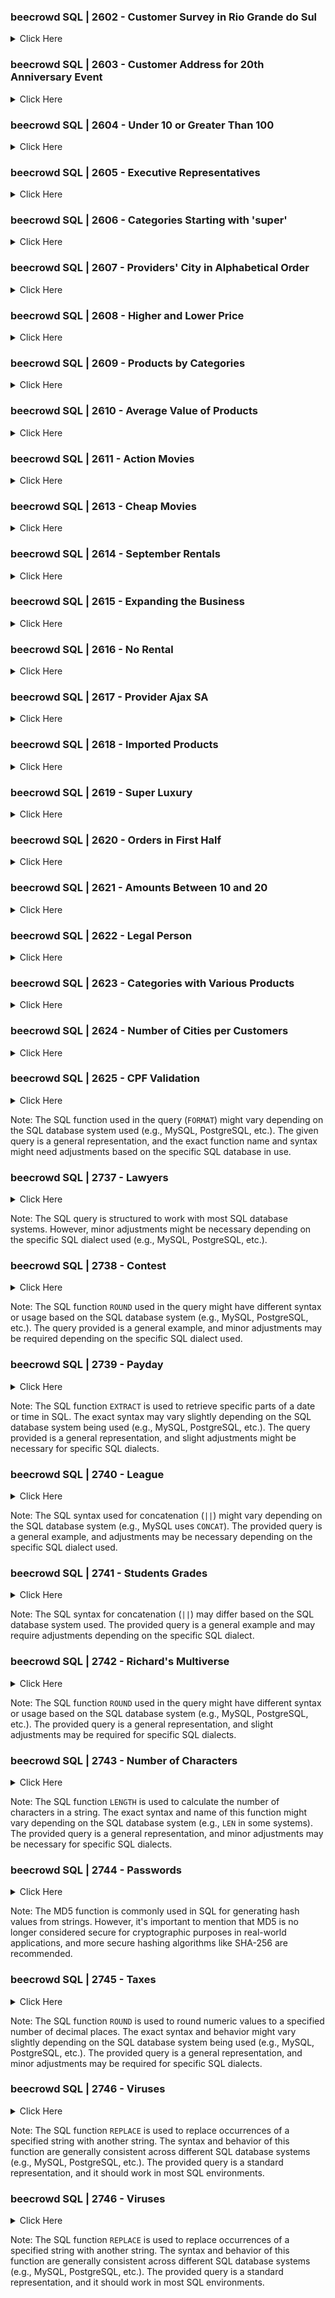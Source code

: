 ### beecrowd SQL | 2602 - Customer Survey in Rio Grande do Sul

<details>

<summary>Click Here</summary>


**Author:** [Your Name or Institution]

**Time Limit:** 1 second

**Memory Limit:** 200 MB

---

#### Problem Description:

Your company is conducting a survey to find out how many customers are registered in the states, specifically in 'Rio Grande do Sul'. You are required to display the names of all customers whose state is 'RS'.

#### Schema:

1. **Table: `customers`**

   | Column        | Type             |
   | ------------- | ---------------- |
   | id (PK)       | numeric          |
   | name          | varchar          |
   | street        | varchar          |
   | city          | varchar          |
   | state         | char             |
   | credit_limit  | number           |

#### Sample Data:

- **customers:**

  | id | name                      | street                   | city          | state | credit_limit |
  | -- | ------------------------- | ------------------------ | ------------- | ----- | ------------ |
  | 1  | Pedro Augusto da Rocha    | Rua Pedro Carlos Hoffman | Porto Alegre  | RS    | 700.00       |
  | 2  | Antonio Carlos Mamel      | Av. Pinheiros            | Belo Horizonte| MG    | 3500.50      |
  | 3  | Luiza Augusta Mhor        | Rua Salto Grande         | Niteroi       | RJ    | 4000.00      |
  | 4  | Jane Ester                | Av 7 de setembro         | Erechim       | RS    | 800.00       |
  | 5  | Marcos Antônio dos Santos | Av Farrapos              | Porto Alegre  | RS    | 4250.25      |

#### Task:

Write an SQL query to find the names of all customers whose state is 'RS'.

#### Output Sample:

| name                       |
| -------------------------- |
| Pedro Augusto da Rocha     |
| Jane Ester                 |
| Marcos Antônio dos Santos  |

---

#### SQL Query:

```sql
SELECT name
FROM customers
WHERE state = 'RS';
```

#### Explanation of the Query:

- `SELECT name`: This line specifies that we are interested in the `name` column from the `customers` table.

- `FROM customers`: The query begins by selecting data from the `customers` table.

- `WHERE state = 'RS'`: This condition filters the records to include only those customers who are from the state of 'RS'.

This query will list the names of all customers who are registered in the state of 'Rio Grande do Sul'.

</details> 
<!-- ```end -->

### beecrowd SQL | 2603 - Customer Address for 20th Anniversary Event

<details>

<summary>Click Here</summary>

**Author:** Paulo R. Rodegheri, BR Brazil

**Time Limit:** 1 second

**Memory Limit:** 200 MB

---

#### Problem Description:

The company is planning an event to celebrate its 20th anniversary in the market, with a grand celebration in Porto Alegre. All customers residing in Porto Alegre are invited. Your task is to obtain the names and addresses of customers living in 'Porto Alegre' to personally deliver the invitations.

#### Schema:

1. **Table: `customers`**

   | Column        | Type             |
   | ------------- | ---------------- |
   | id (PK)       | numeric          |
   | name          | varchar          |
   | street        | varchar          |
   | city          | varchar          |
   | state         | char             |
   | credit_limit  | number           |

#### Sample Data:

- **customers:**

  | id | name                      | street                   | city          | state | credit_limit |
  | -- | ------------------------- | ------------------------ | ------------- | ----- | ------------ |
  | 1  | Pedro Augusto da Rocha    | Rua Pedro Carlos Hoffman | Porto Alegre  | RS    | 700.00       |
  | 2  | Antonio Carlos Mamel      | Av. Pinheiros            | Belo Horizonte| MG    | 3500.50      |
  | 3  | Luiza Augusta Mhor        | Rua Salto Grande         | Niteroi       | RJ    | 4000.00      |
  | 4  | Jane Ester                | Av 7 de setembro         | Erechim       | RS    | 800.00       |
  | 5  | Marcos Antônio dos Santos | Av Farrapos              | Porto Alegre  | RS    | 4250.25      |

#### Task:

Write an SQL query to find the names and streets of customers who live in 'Porto Alegre', to deliver the invitations personally.

#### Output Sample:

| name                      | street                   |
| ------------------------- | ------------------------ |
| Pedro Augusto da Rocha    | Rua Pedro Carlos Hoffman |
| Marcos Antônio dos Santos | Av Farrapos              |

---

#### SQL Query:

```sql
SELECT name, street
FROM customers
WHERE city = 'Porto Alegre';
```

#### Explanation of the Query:

- `SELECT name, street`: This line specifies that we are interested in the `name` and `street` columns from the `customers` table.

- `FROM customers`: The query begins by selecting data from the `customers` table.

- `WHERE city = 'Porto Alegre'`: This condition filters the records to include only those customers who live in Porto Alegre.

This query will provide the names and addresses of customers living in Porto Alegre for the purpose of personal invitation delivery to the company's 20th-anniversary celebration.

</details> 
<!-- ```end -->

### beecrowd SQL | 2604 - Under 10 or Greater Than 100

<details>

<summary>Click Here</summary>

**Author:** Paulo R. Rodegheri, BR Brazil

**Time Limit:** 1 second

**Memory Limit:** 200 MB

---

#### Problem Description:

The financial sector of the company requires a report listing the ID and the name of the products whose price is either less than 10 or greater than 100.

#### Schema:

1. **Table: `products`**

   | Column | Type    |
   | ------ | ------- |
   | id (PK)| numeric |
   | name   | varchar |
   | amount | numeric |
   | price  | numeric |

#### Sample Data:

- **products:**

  | id | name             | amount | price  |
  | -- | ---------------- | ------ | ------ |
  | 1  | Two-door wardrobe| 100    | 80     |
  | 2  | Dining table     | 1000   | 560    |
  | 3  | Towel holder     | 10000  | 5.50   |
  | 4  | Computer desk    | 350    | 100    |
  | 5  | Chair            | 3000   | 210.64 |
  | 6  | Single bed       | 750    | 99     |

#### Task:

Write an SQL query to find the ID and name of products whose price is less than 10 or greater than 100.

#### Output Sample:

| id | name         |
| -- | ------------ |
| 2  | Dining table |
| 3  | Towel holder |
| 5  | Chair        |

---

#### SQL Query:

```sql
SELECT id, name
FROM products
WHERE price < 10 OR price > 100;
```

#### Explanation of the Query:

- `SELECT id, name`: This line specifies that we are interested in the `id` and `name` columns from the `products` table.

- `FROM products`: The query begins by selecting data from the `products` table.

- `WHERE price < 10 OR price > 100`: This condition filters the records to include only those products whose price is either less than 10 or greater than 100.

This query will provide the IDs and names of products that meet the specified price criteria for the financial sector's report.

</details> 
<!-- ```end -->

### beecrowd SQL | 2605 - Executive Representatives

<details>

<summary>Click Here</summary>

**Author:** Paulo R. Rodegheri, BR Brazil

**Time Limit:** 1 second

**Memory Limit:** 200 MB

---

#### Problem Description:

The financial sector needs a report on the providers of the products we sell, particularly those in the 'executive' category (category ID 6). The task is to return the names of the products and providers whose category ID is 6.

#### Schema:

1. **Table: `products`**

   | Column             | Type    |
   | ------------------ | ------- |
   | id (Primary Key)   | numeric |
   | name               | varchar |
   | amount             | numeric |
   | price              | numeric |
   | id_providers       | numeric |
   | id_categories      | numeric |

2. **Table: `providers`**

   | Column             | Type    |
   | ------------------ | ------- |
   | id (Primary Key)   | numeric |
   | name               | varchar |
   | street             | varchar |
   | city               | varchar |
   | state              | char    |

3. **Table: `categories`**

   | Column             | Type    |
   | ------------------ | ------- |
   | id (Primary Key)   | numeric |
   | name               | varchar |

#### Sample Data:

- **products:**

  | id | name             | amount | price  | id_providers | id_categories |
  | -- | ---------------- | ------ | ------ | ------------ | ------------- |
  | 1  | Two-door wardrobe| 100    | 800    | 6            | 8             |
  | 2  | Dining table     | 1000   | 560    | 1            | 9             |
  | 3  | Towel holder     | 10000  | 25.50  | 5            | 1             |
  | 4  | Computer desk    | 350    | 320.50 | 4            | 6             |
  | 5  | Chair            | 3000   | 210.64 | 3            | 6             |
  | 6  | Single bed       | 750    | 460    | 1            | 2             |

- **providers:**

  | id | name             | street          | city           | state |
  | -- | ---------------- | --------------- | -------------- | ----- |
  | 1  | Henrique         | Av Brasil       | Rio de Janeiro | RJ    |
  | 2  | Marcelo Augusto  | Rua Imigrantes  | Belo Horizonte | MG    |
  | 3  | Caroline Silva   | Av São Paulo    | Salvador       | BA    |
  | 4  | Guilerme Staff   | Rua Central     | Porto Alegre   | RS    |
  | 5  | Isabela Moraes   | Av Juiz Grande  | Curitiba       | PR    |
  | 6  | Francisco Accerr | Av Paulista     | São Paulo      | SP    |

- **categories:**

  | id | name         |
  | -- | ------------ |
  | 1  | old stock    |
  | 2  | new stock    |
  | 3  | modern       |
  | 4  | commercial   |
  | 5  | recyclable   |
  | 6  | executive    |
  | 7  | superior     |
  | 8  | wood         |
  | 9  | super luxury |
  | 10 | vintage      |

#### Task:

Write an SQL query to return the names of the products and their providers for products whose category ID is 6.

#### Output Sample:

| Product Name  | Provider Name   |
| ------------- | --------------- |
| Computer desk | Guilerme Staff  |
| Chair         | Caroline Silva  |

---

#### SQL Query:

```sql
SELECT products.name AS Product Name, providers.name AS Provider Name
FROM products
JOIN providers ON products.id_providers = providers.id
WHERE products.id_categories = 6;
```

#### Explanation of the Query:

- `SELECT products.name AS Product Name, providers.name AS Provider Name`: This line specifies that we are interested in the `name` columns from both the `products` and `providers` tables, aliasing them as Product Name and Provider Name, respectively.

- `FROM products`: The query begins by selecting data from the `products` table.

- `JOIN providers ON products.id_providers = providers.id`: Here, an inner join is performed with the `providers` table. The join condition is that the `id_providers` field in the `products` table should match the `id` field in the

 `providers` table.

- `WHERE products.id_categories = 6`: This condition filters the records to include only those products whose category ID is 6.

This query will provide the names of the products and their providers for products in the 'executive' category.

</details> 
<!-- ```end -->

### beecrowd SQL | 2606 - Categories Starting with 'super'

<details>

<summary>Click Here</summary>

**Author:** Paulo R. Rodegheri, BR Brazil

**Time Limit:** 1 second

**Memory Limit:** 200 MB

---

#### Problem Description:

There was a misunderstanding during data migration to the database. Your task is to select the ID and the name of the products, whose category name starts with 'super'.

#### Schema:

1. **Table: `products`**

   | Column             | Type    |
   | ------------------ | ------- |
   | id (Primary Key)   | numeric |
   | name               | varchar |
   | amount             | numeric |
   | price              | numeric |
   | id_categories (FK) | numeric |

2. **Table: `categories`**

   | Column             | Type    |
   | ------------------ | ------- |
   | id (Primary Key)   | numeric |
   | name               | varchar |

#### Sample Data:

- **products:**

  | id | name               | amount | price | id_categories |
  | -- | ------------------ | ------ | ----- | ------------- |
  | 1  | Lampshade          | 100    | 800   | 4             |
  | 2  | Table for painting | 1000   | 560   | 9             |
  | 3  | Notebook desk      | 10000  | 25.50 | 9             |
  | 4  | Computer desk      | 350    | 320.50| 6             |
  | 5  | Chair              | 3000   | 210.64| 9             |
  | 6  | Home alarm         | 750    | 460   | 4             |

- **categories:**

  | id | name         |
  | -- | ------------ |
  | 1  | old stock    |
  | 2  | new stock    |
  | 3  | modern       |
  | 4  | commercial   |
  | 5  | recyclable   |
  | 6  | executive    |
  | 7  | superior     |
  | 8  | wood         |
  | 9  | super luxury |
  | 10 | vintage      |

#### Task:

Write an SQL query to select the ID and name of products whose category name starts with 'super'.

#### Output Sample:

| id | name               |
| -- | ------------------ |
| 2  | Table for painting |
| 3  | Notebook desk      |
| 5  | Chair              |

---

#### SQL Query:

```sql
SELECT products.id, products.name
FROM products
JOIN categories ON products.id_categories = categories.id
WHERE categories.name LIKE 'super%';
```

#### Explanation of the Query:

- `SELECT products.id, products.name`: This line specifies that we are interested in the `id` and `name` columns from the `products` table.

- `FROM products`: The query begins by selecting data from the `products` table.

- `JOIN categories ON products.id_categories = categories.id`: Here, an inner join is performed with the `categories` table. The join condition is that the `id_categories` field in the `products` table should match the `id` field in the `categories` table.

- `WHERE categories.name LIKE 'super%'`: This condition filters the records to include only those products whose category name starts with 'super'.

This query will provide the IDs and names of products in categories that begin with 'super'.

</details> 
<!-- ```end -->

### beecrowd SQL | 2607 - Providers' City in Alphabetical Order

<details>

<summary>Click Here</summary>

**Author:** Paulo R. Rodegheri, BR Brazil

**Time Limit:** 1 second

**Memory Limit:** 200 MB

---

#### Problem Description:

Every month, the company requires a report listing the cities where providers are registered. The task is to create a query that returns all the cities of the providers, sorted in alphabetical order, ensuring that each city is listed only once.

#### Schema:

1. **Table: `providers`**

   | Column | Type    |
   | ------ | ------- |
   | id (Primary Key) | numeric |
   | name   | varchar |
   | street | varchar |
   | city   | varchar |
   | state  | char    |

#### Sample Data:

- **providers:**

  | id | name            | street         | city           | state |
  | -- | --------------- | -------------- | -------------- | ----- |
  | 1  | Henrique        | Av Brasil      | Rio de Janeiro | RJ    |
  | 2  | Marcelo Augusto | Rua Imigrantes | Belo Horizonte | MG    |
  | 3  | Caroline Silva  | Av São Paulo   | Salvador       | BA    |
  | 4  | Guilerme Staff  | Rua Central    | Porto Alegre   | RS    |
  | 5  | Isabela Moraes  | Av Juiz Grande | Curitiba       | PR    |
  | 6  | Francisco Accerr| Av Paulista    | São Paulo      | SP    |

#### Task:

Write an SQL query to return a list of cities where providers are registered, sorted in alphabetical order without duplicates.

#### Output Sample:

| city           |
| -------------- |
| Belo Horizonte |
| Curitiba       |
| Porto Alegre   |
| Rio de Janeiro |
| Salvador       |
| São Paulo      |

---

#### SQL Query:

```sql
SELECT DISTINCT city
FROM providers
ORDER BY city ASC;
```

#### Explanation of the Query:

- `SELECT DISTINCT city`: This line specifies that we are interested in the unique instances of the `city` column from the `providers` table. The `DISTINCT` keyword ensures that each city is listed only once.

- `FROM providers`: The query selects data from the `providers` table.

- `ORDER BY city ASC`: This part of the query sorts the results in ascending alphabetical order based on the city names.

This query will provide a list of unique cities where providers are registered, sorted alphabetically.

</details> 
<!-- ```end -->

### beecrowd SQL | 2608 - Higher and Lower Price

<details>

<summary>Click Here</summary>

**Author:** Paulo R. Rodegheri, BR Brazil

**Time Limit:** 1 second

**Memory Limit:** 200 MB

---

#### Problem Description:

The financial sector of our company is interested in knowing the highest and lowest prices of the products we sell. The task is to display only the highest and lowest price from the products table.

#### Schema:

1. **Table: `products`**

   | Column | Type    |
   | ------ | ------- |
   | id (Primary Key) | numeric |
   | name   | varchar |
   | amount | numeric |
   | price  | numeric |

#### Sample Data:

- **products:**

  | id | name               | amount | price  |
  | -- | ------------------ | ------ | ------ |
  | 1  | Two-doors wardrobe | 100    | 800    |
  | 2  | Dining table       | 1000   | 560    |
  | 3  | Towel holder       | 10000  | 25.50  |
  | 4  | Computer desk      | 350    | 320.50 |
  | 5  | Chair              | 3000   | 210.64 |
  | 6  | Single bed         | 750    | 460    |

#### Task:

Write an SQL query to find the highest and lowest price of the products.

#### Output Sample:

| Highest Price | Lowest Price |
| ------------- | ------------ |
| 800           | 25.50        |

---

#### SQL Query:

```sql
SELECT MAX(price) AS 'Highest Price', MIN(price) AS 'Lowest Price'
FROM products;
```

#### Explanation of the Query:

- `SELECT MAX(price) AS 'Highest Price', MIN(price) AS 'Lowest Price'`: This line specifies that we are interested in the maximum (highest) and minimum (lowest) values of the `price` column from the `products` table. The results are aliased as 'Highest Price' and 'Lowest Price' for clarity.

- `FROM products`: The query selects data from the `products` table.

This query will provide the highest and lowest prices of the products sold by the company.

</details> 
<!-- ```end -->

### beecrowd SQL | 2609 - Products by Categories

<details>

<summary>Click Here</summary>

**Author:** Paulo R. Rodegheri, BR Brazil

**Time Limit:** 1 second

**Memory Limit:** 200 MB

---

#### Problem Description:

The sales industry is conducting an analysis of the number of products in stock. Your task is to display the name and the total amount of products for each category.

#### Schema:

1. **Table: `products`**

   | Column             | Type    |
   | ------------------ | ------- |
   | id (Primary Key)   | numeric |
   | name               | varchar |
   | amount             | numeric |
   | price              | numeric |
   | id_categories (FK) | numeric |

2. **Table: `categories`**

   | Column             | Type    |
   | ------------------ | ------- |
   | id (Primary Key)   | numeric |
   | name               | varchar |

#### Sample Data:

- **products:**

  | id | name              | amount | price | id_categories |
  | -- | ----------------- | ------ | ----- | ------------- |
  | 1  | Two-doors wardrobe| 100    | 800   | 1             |
  | 2  | Dining table      | 1000   | 560   | 3             |
  | 3  | Towel holder      | 10000  | 25.50 | 4             |
  | 4  | Computer desk     | 350    | 320.50| 2             |
  | 5  | Chair             | 3000   | 210.64| 4             |
  | 6  | Single bed        | 750    | 460   | 1             |

- **categories:**

  | id | name         |
  | -- | ------------ |
  | 1  | wood         |
  | 2  | luxury       |
  | 3  | vintage      |
  | 4  | modern       |
  | 5  | super luxury |

#### Task:

Write an SQL query to display the name and the total amount of products for each category.

#### Output Sample:

| Category Name | Total Amount |
| ------------- | ------------ |
| luxury        | 350          |
| modern        | 13000        |
| wood          | 850          |
| vintage       | 1000         |

---

#### SQL Query:

```sql
SELECT categories.name AS 'Category Name', SUM(products.amount) AS 'Total Amount'
FROM products
JOIN categories ON products.id_categories = categories.id
GROUP BY categories.name;
```

#### Explanation of the Query:

- `SELECT categories.name AS 'Category Name', SUM(products.amount) AS 'Total Amount'`: This line specifies that we are interested in the `name` column from the `categories` table and the sum of the `amount` column from the `products` table. The results are aliased as 'Category Name' and 'Total Amount' for clarity.

- `FROM products`: The query begins by selecting data from the `products` table.

- `JOIN categories ON products.id_categories = categories.id`: This part performs an inner join with the `categories` table. The join condition is that the `id_categories` field in the `products` table should match the `id` field in the `categories` table.

- `GROUP BY categories.name`: This clause groups the results by the category names, allowing the `SUM` function to calculate the total amount of products per category.

This query will provide the names of the categories along with the total amount of products in each category.

</details> 
<!-- ```end -->

### beecrowd SQL | 2610 - Average Value of Products

<details>

<summary>Click Here</summary>

**Author:** Paulo R. Rodegheri, BR Brazil

**Time Limit:** 1 second

**Memory Limit:** 200 MB

---

#### Problem Description:

In the company where you work, a survey is being conducted on the values of the marketed products. Your task is to calculate and display the average value of the price of the products. Note: Show the value with two decimal places.

#### Schema:

1. **Table: `products`**

   | Column | Type    |
   | ------ | ------- |
   | id (Primary Key) | numeric |
   | name   | varchar |
   | amount | numeric |
   | price  | numeric |

#### Sample Data:

- **products:**

  | id | name               | amount | price  |
  | -- | ------------------ | ------ | ------ |
  | 1  | Two-doors wardrobe | 100    | 800    |
  | 2  | Dining table       | 1000   | 560    |
  | 3  | Towel holder       | 10000  | 25.50  |
  | 4  | Computer desk      | 350    | 320.50 |
  | 5  | Chair              | 3000   | 210.64 |
  | 6  | Single bed         | 750    | 460    |

#### Task:

Write an SQL query to find the average value of the price of the products.

#### Output Sample:

| Average Price |
| ------------- |
| 396.10        |

---

#### SQL Query:

```sql
-- Your SQL query will go here
```

#### Explanation of the Query:

- Provide a brief explanation of your SQL query here.

This query will provide the average price of the products sold by the company.

</details> 
<!-- ```end -->

### beecrowd SQL | 2611 - Action Movies

<details>

<summary>Click Here</summary>

**Author:** Paulo R. Rodegheri, BR Brazil

**Time Limit:** 1 second

**Memory Limit:** 200 MB

---

#### Problem Description:

A video store contractor has hired your services for cataloging movies. Your task is to select the code and the name of the movies whose genre description is 'Action'.

#### Schema:

1. **Table: `movies`**

   | Column      | Type    |
   | ----------- | ------- |
   | id (Primary Key) | numeric |
   | name        | varchar |
   | id_genres (Foreign Key)  | numeric |

2. **Table: `genres`**

   | Column      | Type    |
   | ----------- | ------- |
   | id (Primary Key) | numeric |
   | description | varchar |

#### Sample Data:

- **movies:**

  | id | name                         | id_genres |
  | -- | ---------------------------- | --------- |
  | 1  | Batman                       | 3         |
  | 2  | The Battle of the Dark River | 3         |
  | 3  | White Duck                   | 1         |
  | 4  | Breaking Barriers            | 4         |
  | 5  | The Two Hours                | 2         |

- **genres:**

  | id | description |
  | -- | ----------- |
  | 1  | Animation   |
  | 2  | Horror      |
  | 3  | Action      |
  | 4  | Drama       |
  | 5  | Comedy      |

#### Task:

Write an SQL query to find the code and name of movies categorized as 'Action'.

#### Output Sample:

| id | name                      |
| -- | ------------------------- |
| 1  | Batman                    |
| 2  | The Battle of the Dark River |

---

#### SQL Query:

```sql
SELECT movies.id, movies.name
FROM movies
JOIN genres ON movies.id_genres = genres.id
WHERE genres.description = 'Action';
```

#### Explanation of the Query:

- `SELECT movies.id, movies.name`: Selects the ID and name of the movies from the `movies` table.

- `FROM movies`: Indicates that the data is being retrieved from the `movies` table.

- `JOIN genres ON movies.id_genres = genres.id`: Joins the `movies` table with the `genres` table based on the foreign key relationship, linking each movie to its genre.

- `WHERE genres.description = 'Action'`: Filters the results to include only movies whose genre is described as 'Action'.

This query will retrieve the code and names of movies that are categorized as 'Action' in the store's catalog.

</details> 
<!-- ```end -->

### beecrowd SQL | 2613 - Cheap Movies

<details>

<summary>Click Here</summary>

**Author:** Paulo R. Rodegheri, BR Brazil

**Time Limit:** 1 second

**Memory Limit:** 200 MB

---

#### Problem Description:

The studio previously held an event where several movies were on sale. The task is to identify these movies by selecting the ID and name of movies whose price is less than 2.00.

#### Schema:

1. **Table: `movies`**

   | Column      | Type    |
   | ----------- | ------- |
   | id (Primary Key) | numeric |
   | name        | varchar |
   | id_prices (Foreign Key) | numeric |

2. **Table: `prices`**

   | Column      | Type    |
   | ----------- | ------- |
   | id (Primary Key) | numeric |
   | categorie   | varchar |
   | value       | numeric |

#### Sample Data:

- **movies:**

  | id | name                         | id_prices |
  | -- | ---------------------------- | --------- |
  | 1  | Batman                       | 3         |
  | 2  | The Battle of the Dark River | 3         |
  | 3  | White Duck                   | 5         |
  | 4  | Breaking Barriers            | 4         |
  | 5  | The Two Hours                | 2         |

- **prices:**

  | id | categorie    | value |
  | -- | ------------ | ----- |
  | 1  | Releases     | 3.50  |
  | 2  | Bronze Seal  | 2.00  |
  | 3  | Silver Seal  | 2.50  |
  | 4  | Gold Seal    | 3.00  |
  | 5  | Promotion    | 1.50  |

#### Task:

Write an SQL query to find the ID and name of movies with a price less than 2.00.

#### Output Sample:

| id | name       |
| -- | ---------- |
| 3  | White Duck |

---

#### SQL Query:

```sql
SELECT movies.id, movies.name
FROM movies
JOIN prices ON movies.id_prices = prices.id
WHERE prices.value < 2.00;
```

#### Explanation of the Query:

- `SELECT movies.id, movies.name`: This selects the ID and name of the movies from the `movies` table.

- `FROM movies`: Indicates that the data is being retrieved from the `movies` table.

- `JOIN prices ON movies.id_prices = prices.id`: Joins the `movies` table with the `prices` table based on the foreign key relationship, linking each movie to its associated price category.

- `WHERE prices.value < 2.00`: Filters the results to include only those movies with a price value of less than 2.00.

This query will retrieve the ID and names of movies priced under 2.00 during the studio's sale event.

</details> 
<!-- ```end -->

### beecrowd SQL | 2614 - September Rentals

<details>

<summary>Click Here</summary>

**Author:** Paulo R. Rodegheri, BR Brazil

**Time Limit:** 1 second

**Memory Limit:** 200 MB

---

#### Problem Description:

The video store is preparing its semi-annual report and requires assistance. The task is to select the names of the clients and the dates of rental for all rentals made in September 2016.

#### Schema:

1. **Table: `customers`**

   | Column | Type    |
   | ------ | ------- |
   | id (Primary Key) | numeric |
   | name   | varchar |
   | street | varchar |
   | city   | varchar |

2. **Table: `rentals`**

   | Column          | Type    |
   | --------------- | ------- |
   | id (Primary Key) | numeric |
   | rentals_date    | date (ISO/YMD) |
   | id_customers (Foreign Key) | numeric |

#### Sample Data:

- **customers:**

  | id | name                     | street                            | city          |
  | -- | ------------------------ | --------------------------------- | ------------- |
  | 1  | Giovanna Goncalves Oliveira | Rua Mato Grosso                    | Canoas        |
  | 2  | Kauã Azevedo Ribeiro      | Travessa Ibiá                      | Uberlândia    |
  | 3  | Rebeca Barbosa Santos     | Rua Observatório Meteorológico     | Salvador      |
  | 4  | Sarah Carvalho Correia    | Rua Antônio Carlos da Silva        | Apucarana     |
  | 5  | João Almeida Lima         | Rua Rio Taiuva                     | Ponta Grossa  |
  | 6  | Diogo Melo Dias           | Rua Duzentos e Cinqüenta           | Várzea Grande |

- **rentals:**

  | id | rentals_date | id_customers |
  | -- | ------------ | ------------ |
  | 1  | 2016-09-10   | 3            |
  | 2  | 2016-02-09   | 1            |
  | 3  | 2016-02-08   | 4            |
  | 4  | 2016-02-09   | 2            |
  | 5  | 2016-02-03   | 6            |
  | 6  | 2016-04-04   | 4            |

#### Task:

Write an SQL query to find the names of clients and the rental dates for all rentals made in September 2016.

#### Output Sample:

| name                  | rentals_date |
| --------------------- | ------------ |
| Rebeca Barbosa Santos | 2016-09-10   |

---

#### SQL Query:

```sql
SELECT customers.name, rentals.rentals_date
FROM rentals
JOIN customers ON rentals.id_customers = customers.id
WHERE EXTRACT(MONTH FROM rentals.rentals_date) = 9 AND EXTRACT(YEAR FROM rentals.rentals_date) = 2016;
```

#### Explanation of the Query:

- `SELECT customers.name, rentals.rentals_date`: This selects the name from the `customers` table and the rentals_date from the `rentals` table.

- `FROM rentals`: Indicates that the data is being retrieved from the `rentals` table.

- `JOIN customers ON rentals.id_customers = customers.id`: Joins the `rentals` table with the `customers` table based on the foreign key relationship, linking each rental to its respective customer.

- `WHERE EXTRACT(MONTH FROM rentals.rentals_date) = 9 AND EXTRACT(YEAR FROM rentals.rentals_date) = 2016`: Filters the results to include only rentals that occurred in September 2016.

This query will retrieve the names of customers and the dates of their rentals for September 2016.

</details> 
<!-- ```end -->

### beecrowd SQL | 2615 - Expanding the Business

<details>

<summary>Click Here</summary>

**Author:** Paulo R. Rodegheri, BR Brazil

**Time Limit:** 1 second

**Memory Limit:** 200 MB

---

#### Problem Description:

The video store company aims to create several franchises across Brazil. To assist in this expansion, we need to know the cities where our customers reside. The task is to select the names of all the cities where the rental company has clients, ensuring that each city name is listed only once.

#### Schema:

1. **Table: `customers`**

   | Column | Type    |
   | ------ | ------- |
   | id (Primary Key) | numeric |
   | name   | varchar |
   | street | varchar |
   | city   | varchar |

#### Sample Data:

- **customers:**

  | id | name                     | street                            | city           |
  | -- | ------------------------ | --------------------------------- | -------------- |
  | 1  | Giovanna Goncalves Oliveira | Rua Mato Grosso                    | Canoas         |
  | 2  | Kauã Azevedo Ribeiro      | Travessa Ibiá                      | Uberlândia     |
  | 3  | Rebeca Barbosa Santos     | Rua Observatório Meteorológico     | Salvador       |
  | 4  | Sarah Carvalho Correia    | Rua Antônio Carlos da Silva        | Uberlândia     |
  | 5  | João Almeida Lima         | Rua Rio Taiuva                     | Ponta Grossa   |
  | 6  | Diogo Melo Dias           | Rua Duzentos e Cinqüenta           | Várzea Grande  |

#### Task:

Write an SQL query to find the names of all cities where the company's clients reside, without repeating any city name.

#### Output Sample:

| city           |
| -------------- |
| Uberlândia     |
| Canoas         |
| Ponta Grossa   |
| Várzea Grande  |
| Salvador       |

---

#### SQL Query:

```sql
SELECT DISTINCT city
FROM customers;
```

#### Explanation of the Query:

- `SELECT DISTINCT city`: This command selects the `city` column from the `customers` table. The `DISTINCT` keyword ensures that each city name appears only once in the result set, even if it occurs multiple times in the table.

- `FROM customers`: Indicates that the data is being retrieved from the `customers` table.

This query will provide a list of unique city names where the company's clients reside, aiding in the strategic planning for business expansion.

</details> 
<!-- ```end -->

### beecrowd SQL | 2616 - No Rental

<details>

<summary>Click Here</summary>

**Author:** Paulo R. Rodegheri, BR Brazil

**Time Limit:** 1 second

**Memory Limit:** 200 MB

---

#### Problem Description:

The video store company is planning a promotion for customers who have not yet made any rentals. The task is to identify these customers by delivering the ID and the name of customers who have not engaged in any rentals. The output should be sorted by ID.

#### Schema:

1. **Table: `customers`**

   | Column | Type    |
   | ------ | ------- |
   | id (Primary Key) | numeric |
   | name   | varchar |
   | street | varchar |
   | city   | varchar |

2. **Table: `locations`**

   | Column          | Type    |
   | --------------- | ------- |
   | id (Primary Key) | numeric |
   | locations_date   | date (ISO/YMD) |
   | id_customers (Foreign Key) | numeric |

#### Sample Data:

- **customers:**

  | id | name                     | street                            | city           |
  | -- | ------------------------ | --------------------------------- | -------------- |
  | 1  | Giovanna Goncalves Oliveira | Rua Mato Grosso                    | Canoas         |
  | 2  | Kauã Azevedo Ribeiro      | Travessa Ibiá                      | Uberlândia     |
  | 3  | Rebeca Barbosa Santos     | Rua Observatório Meteorológico     | Salvador       |
  | 4  | Sarah Carvalho Correia    | Rua Antônio Carlos da Silva        | Apucarana      |
  | 5  | João Almeida Lima         | Rua Rio Taiuva                     | Ponta Grossa   |
  | 6  | Diogo Melo Dias           | Rua Duzentos e Cinqüenta           | Várzea Grande  |

- **locations:**

  | id | locations_date | id_customers |
  | -- | -------------- | ------------ |
  | 1  | 2016-10-09     | 3            |
  | 2  | 2016-09-02     | 1            |
  | 3  | 2016-08-02     | 4            |
  | 4  | 2016-09-02     | 2            |
  | 5  | 2016-03-02     | 6            |
  | 6  | 2016-04-04     | 4            |

#### Task:

Write an SQL query to find the ID and name of customers who have not made any rentals. The results should be ordered by ID.

#### Output Sample:

| id | name             |
| -- | ---------------- |
| 5  | João Almeida Lima |

---

#### SQL Query:

```sql
SELECT customers.id, customers.name
FROM customers
LEFT JOIN locations ON customers.id = locations.id_customers
WHERE locations.id_customers IS NULL
ORDER BY customers.id;
```

#### Explanation of the Query:

- `SELECT customers.id, customers.name`: This selects the ID and name of the customers from the `customers` table.

- `FROM customers`: Indicates that the data is being retrieved from the `customers` table.

- `LEFT JOIN locations ON customers.id = locations.id_customers`: Performs a left join of the `customers` table with the `locations` table. This join includes all customers, whether or not they have made any rentals.

- `WHERE locations.id_customers IS NULL`: Filters the results to include only those customers who have not made any rentals. This is determined by checking for null values in the `id_customers` column of the `locations` table, which indicates no rental activity for that customer.

- `ORDER BY customers.id`: Orders the resulting data by the customer ID.

This query identifies customers who have not engaged in any rentals, aiding in targeting them for the company's promotional activities.

</details> 
<!-- ```end -->

### beecrowd SQL | 2617 - Provider Ajax SA

<details>

<summary>Click Here</summary>

**Author:** Paulo R. Rodegheri, BR Brazil

**Time Limit:** 1 second

**Memory Limit:** 200 MB

---

#### Problem Description:

The financial sector has encountered problems in the delivery from one of our providers, Ajax SA. The delivery of the products does not match the invoice. Your task is to display the name of the products and the name of the provider for the products supplied by 'Ajax SA'.

#### Schema:

1. **Table: `providers`**

   | Column | Type                  |
   | ------ | --------------------- |
   | id (Primary Key) | numeric           |
   | name   | character varying (255) |
   | street | character varying (255) |
   | city   | character varying (255) |
   | state  | char (2)               |

2. **Table: `products`**

   | Column | Type                  |
   | ------ | --------------------- |
   | id (Primary Key) | numeric           |
   | name   | character varying (255) |
   | amount | numeric               |
   | price  | numeric               |
   | id_providers (Foreign Key) | numeric  |

#### Sample Data:

- **providers:**

  | id | name       | street                   | city          | state |
  | -- | ---------- | ------------------------ | ------------- | ----- |
  | 1  | Ajax SA    | Presidente Castelo Branco | Porto Alegre | RS    |
  | 2  | Sansul SA  | Av Brasil                | Rio de Janeiro | RJ    |
  | 3  | South Chairs | Av Moinho              | Santa Maria   | RS    |
  | 4  | Elon Electro | Apolo                  | São Paulo     | SP    |
  | 5  | Mike Electro | Pedro da Cunha         | Curitiba      | PR    |

- **products:**

  | id | name             | amount | price   | id_providers |
  | -- | ---------------- | ------ | ------- | ------------ |
  | 1  | Blue Chair       | 30     | 300.00  | 5            |
  | 2  | Red Chair        | 50     | 2150.00 | 1            |
  | 3  | Disney Wardrobe  | 400    | 829.50  | 4            |
  | 4  | Blue Toaster     | 20     | 9.90    | 3            |
  | 5  | Solar Panel      | 30     | 3000.25 | 4            |

#### Task:

Write an SQL query to display the name of the products and the name of the provider for products supplied by 'Ajax SA'.

#### SQL Query:

```sql
SELECT products.name AS "Product Name", providers.name AS "Provider Name"
FROM products
JOIN providers ON products.id_providers = providers.id
WHERE providers.name = 'Ajax SA';
```

#### Explanation of the Query:

- `SELECT products.name AS "Product Name", providers.name AS "Provider Name"`: This line selects the `name` column from the `products` table and the `name` column from the `providers` table. The results are aliased as "Product Name" and "Provider Name" for clarity.

- `FROM products`: This specifies that the data is being selected from the `products` table.

- `JOIN providers ON products.id_providers = providers.id`: This line joins the `products` table with the `providers` table. The join condition is that the `id_providers` column in the `products` table matches the `id` column in the `providers` table.

- `WHERE providers.name = 'Ajax SA'`: This line filters the results to only include rows where the `name` column in the `providers` table is 'Ajax SA'. 

This query will display the names of the products and the corresponding provider name for those products supplied by 'Ajax SA'.

#### Output Sample:

| Product Name | Provider Name |
| ------------ | ------------- |
| Red Chair    | Ajax SA       |

---

</details> 
<!-- ```end -->

### beecrowd SQL | 2618 - Imported Products

<details>

<summary>Click Here</summary>

**Author:** Paulo R. Rodegheri, BR Brazil

**Time Limit:** 1 second

**Memory Limit:** 200 MB

---

#### Problem Description:

Our company's import sector needs a report on the import of products from our Sansul providers. The task is to display the name of the products, the name of the supplier, and the name of the category for the products supplied by the supplier 'Sansul SA' and whose category name is 'Imported'.

#### Schema:

1. **Table: `products`**

   | Column | Type                  |
   | ------ | --------------------- |
   | id (Primary Key) | numeric           |
   | name   | character varying (255) |
   | amount | numeric               |
   | price  | numeric               |
   | id_providers (Foreign Key) | numeric  |
   | id_categories (Foreign Key) | numeric |

2. **Table: `providers`**

   | Column | Type                  |
   | ------ | --------------------- |
   | id (Primary Key) | numeric           |
   | name   | character varying (255) |
   | street | character varying (255) |
   | city   | character varying (255) |
   | state  | char (2)               |

3. **Table: `categories`**

   | Column | Type                  |
   | ------ | --------------------- |
   | id (Primary Key) | numeric           |
   | name   | character varying (255) |

#### Sample Data:

- **products:**

  | id | name            | amount | price   | id_providers | id_categories |
  | -- | --------------- | ------ | ------- | ------------ | ------------- |
  | 1  | Blue Chair      | 30     | 300.00  | 5            | 5             |
  | 2  | Red Chair       | 50     | 2150.00 | 2            | 1             |
  | 3  | Disney Wardrobe | 400    | 829.50  | 4            | 1             |
  | 4  | Blue Toaster    | 20     | 9.90    | 3            | 1             |
  | 5  | TV              | 30     | 3000.25 | 2            | 2             |

- **providers:**

  | id | name       | street                   | city          | state |
  | -- | ---------- | ------------------------ | ------------- | ----- |
  | 1  | Ajax SA    | Rua Presidente Castelo Branco | Porto Alegre | RS    |
  | 2  | Sansul SA  | Av Brasil                | Rio de Janeiro | RJ    |
  | 3  | South Chairs | Rua do Moinho          | Santa Maria   | RS    |
  | 4  | Elon Electro | Rua Apolo              | São Paulo     | SP    |
  | 5  | Mike Electro | Rua Pedro da Cunha     | Curitiba      | PR    |

- **categories:**

  | id | name        |
  | -- | ----------- |
  | 1  | Super Luxury |
  | 2  | Imported    |
  | 3  | Tech        |
  | 4  | Vintage     |
  | 5  | Supreme     |

#### Task:

Write an SQL query to display the name of the products, the name of the supplier, and the name of the category for products supplied by 'Sansul SA' and whose category name is 'Imported'.

#### SQL Query:

```sql
SELECT products.name AS "Product Name", providers.name AS "Provider Name", categories.name AS "Category Name"
FROM products
JOIN providers ON products.id_providers = providers.id
JOIN categories ON products.id_categories = categories.id
WHERE providers.name = 'Sansul SA' AND categories.name = 'Imported';
```

#### Explanation of the Query:

- `SELECT products.name AS "Product Name", providers.name AS "Provider Name", categories.name AS "Category Name"`: This line selects the `name` column from each of the `products`, `providers`, and `categories` tables. The results are aliased for clarity.

- `FROM products`: Specifies the primary table from which to select data.

- `JOIN providers ON products.id_providers = providers.id`: Joins the `products` table with the `providers` table where the provider IDs match.

- `JOIN categories ON products.id_categories = categories.id`: Joins the `products` table with the `categories` table where the category IDs match.

- `WHERE providers.name = 'Sansul SA' AND categories.name = 'Imported'`: Filters the results to include only those products supplied by 'Sansul

 SA' and belonging to the 'Imported' category.

This query will display the required information about imported products supplied by 'Sansul SA'.

#### Output Sample:

| Product Name | Provider Name | Category Name |
| ------------ | ------------- | ------------- |
| TV           | Sansul SA     | Imported      |

---

</details> 
<!-- ```end -->

### beecrowd SQL | 2619 - Super Luxury

<details>

<summary>Click Here</summary>

**Author:** Paulo R. Rodegheri, BR Brazil

**Time Limit:** 1 second

**Memory Limit:** 200 MB

---

#### Problem Description:

Our company is looking to make a new contract for the supply of new super luxury products. For this, we need some data about our current products. Your task is to display the name of the products, the name of the providers, and the price for the products whose price is greater than 1000 and whose category is 'Super Luxury'.

#### Schema:

1. **Table: `products`**

   | Column | Type                  |
   | ------ | --------------------- |
   | id (Primary Key) | numeric           |
   | name   | character varying (255) |
   | amount | numeric               |
   | price  | numeric               |
   | id_providers (Foreign Key) | numeric  |
   | id_categories (Foreign Key) | numeric |

2. **Table: `providers`**

   | Column | Type                  |
   | ------ | --------------------- |
   | id (Primary Key) | numeric           |
   | name   | character varying (255) |
   | street | character varying (255) |
   | city   | character varying (255) |
   | state  | char (2)               |

3. **Table: `categories`**

   | Column | Type                  |
   | ------ | --------------------- |
   | id (Primary Key) | numeric           |
   | name   | character varying (255) |

#### Sample Data:

- **products:**

  | id | name            | amount | price   | id_providers | id_categories |
  | -- | --------------- | ------ | ------- | ------------ | ------------- |
  | 1  | Blue Chair      | 30     | 300.00  | 5            | 5             |
  | 2  | Red Chair       | 50     | 2150.00 | 2            | 1             |
  | 3  | Disney Wardrobe | 400    | 829.50  | 4            | 1             |
  | 4  | Blue Toaster    | 20     | 9.90    | 3            | 1             |
  | 5  | TV              | 30     | 3000.25 | 2            | 2             |

- **providers:**

  | id | name       | street                   | city          | state |
  | -- | ---------- | ------------------------ | ------------- | ----- |
  | 1  | Ajax SA    | Rua Presidente Castelo Branco | Porto Alegre | RS    |
  | 2  | Sansul SA  | Av Brasil                | Rio de Janeiro | RJ    |
  | 3  | South Chairs | Rua do Moinho          | Santa Maria   | RS    |
  | 4  | Elon Electro | Rua Apolo              | São Paulo     | SP    |
  | 5  | Mike Electro | Rua Pedro da Cunha     | Curitiba      | PR    |

- **categories:**

  | id | name        |
  | -- | ----------- |
  | 1  | Super Luxury |
  | 2  | Imported    |
  | 3  | Tech        |
  | 4  | Vintage     |
  | 5  | Supreme     |

#### Task:

Write an SQL query to display the name of the products, the name of the providers, and the price for products whose price is greater than 1000 and whose category is 'Super Luxury'.

#### SQL Query:

```sql
SELECT products.name AS "Product Name", providers.name AS "Provider Name", products.price AS "Price"
FROM products
JOIN providers ON products.id_providers = providers.id
JOIN categories ON products.id_categories = categories.id
WHERE products.price > 1000 AND categories.name = 'Super Luxury';
```

#### Explanation of the Query:

- `SELECT products.name AS "Product Name", providers.name AS "Provider Name", products.price AS "Price"`: This line selects the `name` and `price` columns from the `products` table and the `name` column from the `providers` table. The results are aliased for clarity.

- `FROM products`: Specifies the primary table from which to select data.

- `JOIN providers ON products.id_providers = providers.id`: Joins the `products` table with the `providers` table where the provider IDs match.

- `JOIN categories ON products.id_categories = categories.id`: Joins the `products` table with the `categories` table where the category IDs match.

- `WHERE products.price > 1000 AND categories.name = 'Super Luxury'`: Filters the results to include only those products whose

 price is greater than 1000 and which belong to the 'Super Luxury' category.

This query will display the required information for products in the 'Super Luxury' category with a price greater than 1000.

#### Output Sample:

| Product Name | Provider Name | Price    |
| ------------ | ------------- | -------- |
| Red Chair    | Sansul SA     | 2150.00  |

---

</details> 
<!-- ```end -->

### beecrowd SQL | 2620 - Orders in First Half

<details>

<summary>Click Here</summary>


**Author:** Paulo R. Rodegheri, BR Brasil

**Time Limit:** 1 second

**Memory Limit:** 200 MB

---

#### Problem Description:

The company's financial audit requires a report for the first half of 2016. The task is to display the customer's name and order number for customers who placed orders in the first half of 2016.

#### Schema:

1. **Table: `customers`**

   | Column        | Type                    |
   | ------------- | ----------------------- |
   | id (PK)       | numeric                 |
   | name          | character varying (255) |
   | street        | character varying (255) |
   | city          | character varying (255) |
   | state         | char (2)                |
   | credit\_limit | numeric                 |

2. **Table: `orders`**

   | Column             | Type           |
   | ------------------ | -------------- |
   | id (PK)            | numeric        |
   | orders\_date       | date (ISO/YMD) |
   | id\_customers (FK) | numeric        |

#### Sample Data:

- **customers:**

  | id | name                                    | street                                | city          | state | credit\_limit |
  | -- | --------------------------------------- | ------------------------------------- | ------------- | ----- | ------------- |
  | 1  | Nicolas Diogo Cardoso                   | Acesso Um                             | Porto Alegre  | RS    | 475           |
  | 2  | Cecília Olivia Rodrigues                | Rua Sizuka Usuy                       | Cianorte      | PR    | 3170          |
  | 3  | Augusto Fernando Carlos Eduardo Cardoso | Rua Baldomiro Koerich                 | Palhoça       | SC    | 1067          |
  | 4  | Nicolas Diogo Cardoso                   | Acesso Um                             | Porto Alegre  | RS    | 475           |
  | 5  | Sabrina Heloisa Gabriela Barros         | Rua Engenheiro Tito Marques Fernandes | Porto Alegre  | RS    | 4312          |
  | 6  | Joaquim Diego Lorenzo Araújo            | Rua Vitorino                          | Novo Hamburgo | RS    | 2314          |

- **orders:**

  | id | orders\_date | id\_customers |
  | -- | ------------ | ------------- |
  | 1  | 2016-05-13   | 3             |
  | 2  | 2016-01-12   | 2             |
  | 3  | 2016-04-18   | 5             |
  | 4  | 2016-09-07   | 4             |
  | 5  | 2016-02-13   | 6             |
  | 6  | 2016-08-05   | 3             |

#### Task:

Write an SQL query to find the names of customers and their order IDs for orders that were placed in the first half of 2016.

#### Output Sample:

| name                                    | id |
| --------------------------------------- | -- |
| Augusto Fernando Carlos Eduardo Cardoso | 1  |
| Cecília Olivia Rodrigues                | 2  |
| Sabrina Heloisa Gabriela Barros         | 3  |
| Joaquim Diego Lorenzo Araújo            | 5  |

---

#### SQL Query:

```sql
SELECT customers.name, orders.id
FROM customers
JOIN orders ON customers.id = orders.id_customers
WHERE orders.orders_date BETWEEN '2016-01-01' AND '2016-06-30';
```

#### Explanation of the Query:

- `SELECT customers.name, orders.id`: This line specifies that we are interested in the `name` column from the `customers` table and the `id` column from the `orders` table.

- `FROM customers`: The query begins by selecting data from the `customers` table.

- `JOIN orders ON customers.id = orders.id_customers`: Here, we perform an inner join with the `orders` table. The join condition is that the `id` field in the `customers` table should match the `id_customers` field in the `orders` table, ensuring each order is correctly associated with its customer.

- `WHERE orders.orders_date BETWEEN '2016-01-01' AND '2016-06-30'`: This condition filters the records to include only those orders that were placed between January 1, 2016, and June 30, 2016.

This table represents the names of the customers who placed orders in the first half of 2016, along with the IDs of those orders.

</details> 
<!-- ```end -->

### beecrowd SQL | 2621 - Amounts Between 10 and 20

<details>

<summary>Click Here</summary>

**Author:** Paulo R. Rodegheri, BR Brazil

**Time Limit:** 1 second

**Memory Limit:** 200 MB

---

#### Problem Description:

The stock keeper needs help with a report. The task is to display the name of products whose amount is between 10 and 20 and whose supplier's name starts with the letter 'P'.

#### Schema:

1. **Table: `providers`**

   | Column | Type                  |
   | ------ | --------------------- |
   | id (Primary Key) | numeric           |
   | name   | character varying (255) |
   | street | character varying (255) |
   | city   | character varying (255) |
   | state  | char (2)               |

2. **Table: `products`**

   | Column | Type                  |
   | ------ | --------------------- |
   | id (Primary Key) | numeric           |
   | name   | character varying (255) |
   | amount | numeric               |
   | price  | numeric               |
   | id_providers (Foreign Key) | numeric  |

#### Sample Data:

- **providers:**

  | id | name                | street                   | city          | state |
  | -- | ------------------- | ------------------------ | ------------- | ----- |
  | 1  | Ajax SA             | Rua Presidente Castelo Branco | Porto Alegre | RS    |
  | 2  | Sansul SA           | Av Brasil                | Rio de Janeiro | RJ    |
  | 3  | Pr Sheppard Chairs  | Rua do Moinho            | Santa Maria   | RS    |
  | 4  | Elon Electro        | Rua Apolo                | São Paulo     | SP    |
  | 5  | Mike Electro        | Rua Pedro da Cunha       | Curitiba      | PR    |

- **products:**

  | id | name             | amount | price   | id_providers |
  | -- | ---------------- | ------ | ------- | ------------ |
  | 1  | Blue Chair       | 30     | 300.00  | 5            |
  | 2  | Red Chair        | 50     | 2150.00 | 2            |
  | 3  | Disney Wardrobe  | 400    | 829.50  | 4            |
  | 4  | Executive Chair  | 17     | 9.90    | 3            |
  | 5  | Solar Panel      | 30     | 3000.25 | 4            |

#### Task:

Write an SQL query to display the name of products whose amount is between 10 and 20 and whose supplier's name starts with the letter 'P'.

#### SQL Query:

```sql
SELECT products.name AS "Product Name"
FROM products
JOIN providers ON products.id_providers = providers.id
WHERE products.amount BETWEEN 10 AND 20 AND providers.name LIKE 'P%';
```

#### Explanation of the Query:

- `SELECT products.name AS "Product Name"`: This line selects the `name` column from the `products` table, aliased as "Product Name" for clarity.

- `FROM products`: Specifies that the data is being selected from the `products` table.

- `JOIN providers ON products.id_providers = providers.id`: Joins the `products` table with the `providers` table where the provider IDs match.

- `WHERE products.amount BETWEEN 10 AND 20 AND providers.name LIKE 'P%'`: Filters the results to include only those products whose amount is between 10 and 20, and the name of their provider starts with the letter 'P'.

This query will help identify the products that meet the specified criteria.

#### Output Sample:

| Product Name    |
| --------------- |
| Executive Chair |

---

</details> 
<!-- ```end -->

### beecrowd SQL | 2622 - Legal Person

<details>

<summary>Click Here</summary>

**Author:** Paulo R. Rodegheri, BR Brazil

**Time Limit:** 1 second

**Memory Limit:** 200 MB

---

#### Problem Description:

The sales industry intends to run a promotion for all clients that are legal entities. The task is to display the names of the customers who are legal entities.

#### Schema:

1. **Table: `customers`**

   | Column       | Type                    |
   | ------------ | ----------------------- |
   | id (Primary Key) | numeric             |
   | name         | character varying (255) |
   | street       | character varying (255) |
   | city         | character varying (255) |
   | state        | char (2)                |
   | credit_limit | numeric                 |

2. **Table: `legal_person`**

   | Column          | Type         |
   | --------------- | ------------ |
   | id_customers (Foreign Key) | numeric  |
   | cnpj            | char (18)    |
   | contact         | character varying |

#### Sample Data:

- **customers:**

  | id | name                                   | street                           | city           | state | credit_limit |
  | -- | -------------------------------------- | -------------------------------- | -------------- | ----- | ------------ |
  | 1  | Nicolas Diogo Cardoso                  | Acesso Um                        | Porto Alegre   | RS    | 475          |
  | 2  | Cecília Olivia Rodrigues               | Rua Sizuka Usuy                  | Cianorte       | PR    | 3170         |
  | 3  | Augusto Fernando Carlos Eduardo Cardoso | Rua Baldomiro Koerich            | Palhoça        | SC    | 1067         |
  | 4  | Nicolas Diogo Cardoso                  | Acesso Um                        | Porto Alegre   | RS    | 475          |
  | 5  | Sabrina Heloisa Gabriela Barros        | Rua Engenheiro Tito Marques Fernandes | Porto Alegre | RS    | 4312        |
  | 6  | Joaquim Diego Lorenzo Araújo           | Rua Vitorino                     | Novo Hamburgo  | RS    | 2314         |

- **legal_person:**

  | id_customers | cnpj          | contact   |
  | ------------ | ------------- | --------- |
  | 4            | 85883842000191 | 99767-0562 |
  | 5            | 47773848000117 | 99100-8965  |

#### Task:

Write an SQL query to display the names of customers who are legal entities.

#### SQL Query:

```sql
SELECT customers.name AS "Customer Name"
FROM customers
JOIN legal_person ON customers.id = legal_person.id_customers;
```

#### Explanation of the Query:

- `SELECT customers.name AS "Customer Name"`: This line selects the `name` column from the `customers` table, aliased as "Customer Name" for clarity.

- `FROM customers`: Specifies that the data is being selected from the `customers` table.

- `JOIN legal_person ON customers.id = legal_person.id_customers`: Joins the `customers` table with the `legal_person` table where the customer IDs match those in the `legal_person` table.

This query will display the names of customers who are identified as legal entities in the database.

#### Output Sample:

| Customer Name                  |
| ------------------------------ |
| Nicolas Diogo Cardoso          |
| Sabrina Heloisa Gabriela Barros|

---

</details> 
<!-- ```end -->

### beecrowd SQL | 2623 - Categories with Various Products

<details>

<summary>Click Here</summary>

**Author:** Paulo R. Rodegheri, BR Brazil

**Time Limit:** 1 second

**Memory Limit:** 200 MB

---

#### Problem Description:

The sales industry requires a report to know what products are left in stock. The task is to display the product name and category name for products whose amount is greater than 100 and the category ID is 1, 2, 3, 6, or 9. The results should be shown in ascending order by category ID.

#### Schema:

1. **Table: `products`**

   | Column | Type                  |
   | ------ | --------------------- |
   | id (Primary Key) | numeric           |
   | name   | character varying (255) |
   | amount | numeric               |
   | price  | numeric               |
   | id_categories (Foreign Key) | numeric  |

2. **Table: `categories`**

   | Column | Type                  |
   | ------ | --------------------- |
   | id (Primary Key) | numeric           |
   | name   | character varying (255) |

#### Sample Data:

- **products:**

  | id | name            | amount | price   | id_categories |
  | -- | --------------- | ------ | ------- | ------------- |
  | 1  | Blue Chair      | 30     | 300.00  | 9             |
  | 2  | Red Chair       | 200    | 2150.00 | 2             |
  | 3  | Disney Wardrobe | 400    | 829.50  | 4             |
  | 4  | Blue Toaster    | 20     | 9.90    | 3             |
  | 5  | Solar Panel     | 30     | 3000.25 | 4             |

- **categories:**

  | id | name        |
  | -- | ----------- |
  | 1  | Superior    |
  | 2  | Super Luxury|
  | 3  | Modern      |
  | 4  | Nerd        |
  | 5  | Infantile   |
  | 6  | Robust      |
  | 9  | Wood        |

#### Task:

Write an SQL query to display the product name and category name for products whose amount is greater than 100 and the category ID is 1, 2, 3, 6, or 9. Sort the results in ascending order by category ID.

#### SQL Query:

```sql
SELECT products.name AS "Product Name", categories.name AS "Category Name"
FROM products
JOIN categories ON products.id_categories = categories.id
WHERE products.amount > 100 AND products.id_categories IN (1, 2, 3, 6, 9)
ORDER BY products.id_categories ASC;
```

#### Explanation of the Query:

- `SELECT products.name AS "Product Name", categories.name AS "Category Name"`: This line selects the `name` column from both `products` and `categories` tables, aliased for clarity.

- `FROM products`: Specifies that the data is being selected from the `products` table.

- `JOIN categories ON products.id_categories = categories.id`: Joins the `products` table with the `categories` table where the category IDs match.

- `WHERE products.amount > 100 AND products.id_categories IN (1, 2, 3, 6, 9)`: Filters the results to include only those products whose amount is greater than 100 and whose category ID is among 1, 2, 3, 6, or 9.

- `ORDER BY products.id_categories ASC`: Orders the results in ascending order based on the category ID.

This query will help identify the products that meet the specified criteria, sorted by category.

#### Output Sample:

| Product Name | Category Name  |
| ------------ | -------------- |
| Red Chair    | Super Luxury   |

---

</details> 
<!-- ```end -->

### beecrowd SQL | 2624 - Number of Cities per Customers

<details>

<summary>Click Here</summary>

**Author:** Paulo R. Rodegheri, BR Brazil

**Time Limit:** 1 second

**Memory Limit:** 200 MB

---

#### Problem Description:

The company board requires a report on how many distinct cities the company has reached. The task is to display the number of distinct cities in the customers table.

#### Schema:

**Table: `customers`**

| Column       | Type                    |
| ------------ | ----------------------- |
| id (Primary Key) | numeric             |
| name         | character varying (255) |
| street       | character varying (255) |
| city         | character varying (255) |
| state        | char (2)                |
| credit_limit | numeric                 |

#### Sample Data:

**customers:**

| id | name                                    | street                           | city           | state | credit_limit |
| -- | --------------------------------------- | -------------------------------- | -------------- | ----- | ------------ |
| 1  | Nicolas Diogo Cardoso                   | Acesso Um                        | Porto Alegre   | RS    | 475          |
| 2  | Cecília Olivia Rodrigues                | Rua Sizuka Usuy                  | Cianorte       | PR    | 3170         |
| 3  | Augusto Fernando Carlos Eduardo Cardoso | Rua Baldomiro Koerich            | Palhoça        | SC    | 1067         |
| 4  | Nicolas Diogo Cardoso                   | Acesso Um                        | Porto Alegre   | RS    | 475          |
| 5  | Sabrina Heloisa Gabriela Barros         | Rua Engenheiro Tito Marques Fernandes | Porto Alegre | RS    | 4312        |
| 6  | Joaquim Diego Lorenzo Araújo            | Rua Vitorino                     | Novo Hamburgo  | RS    | 2314         |

#### Task:

Write an SQL query to display the number of distinct cities in the customers table.

#### SQL Query:

```sql
SELECT COUNT(DISTINCT city) AS "Number of Cities"
FROM customers;
```

#### Explanation of the Query:

- `SELECT COUNT(DISTINCT city) AS "Number of Cities"`: This line selects and counts the distinct `city` values from the `customers` table. The result is aliased as "Number of Cities" for clarity.

This query will provide the total count of distinct cities where the company's customers are located.

#### Output Sample:

| Number of Cities |
| ---------------- |
| 4                |

---

</details> 
<!-- ```end -->

### beecrowd SQL | 2625 - CPF Validation

<details>

<summary>Click Here</summary>

**Author:** Marcos Lima, BR Brazil

**Time Limit:** 1 second

**Memory Limit:** 200 MB

---

#### Problem Description:

The communications managers require a report on the natural person customer data with validated CPFs. The task is to select all CPFs of customers and apply a mask to the data, formatting it as '000.000.000-00'.

#### Schema:

1. **Table: `customers`**

   | Column       | Type                    |
   | ------------ | ----------------------- |
   | id (Primary Key) | numeric             |
   | name         | character varying (255) |
   | street       | character varying (255) |
   | city         | character varying (255) |
   | state        | char (2)                |
   | credit_limit | numeric                 |

2. **Table: `natural_person`**

   | Column          | Type         |
   | --------------- | ------------ |
   | id_customers (Foreign Key) | numeric  |
   | cpf            | char (14)    |

#### Sample Data:

- **customers:**

  | id | name                                    | street                           | city           | state | credit_limit |
  | -- | --------------------------------------- | -------------------------------- | -------------- | ----- | ------------ |
  | 1  | Nicolas Diogo Cardoso                   | Acesso Um                        | Porto Alegre   | RS    | 475          |
  | 2  | Cecília Olivia Rodrigues                | Rua Sizuka Usuy                  | Cianorte       | PR    | 3170         |
  | ... | ...                                    | ...                              | ...            | ...   | ...          |

- **natural_person:**

  | id_customers | cpf        |
  | ------------ | ---------- |
  | 1            | 26774287840 |
  | 2            | 97918477200  |

#### Task:

Write an SQL query to select all CPFs of customers and apply a mask to format them as '000.000.000-00'.

#### SQL Query:

```sql
SELECT FORMAT(cpf, '###.###.###-##') AS "CPF"
FROM natural_person;
```

#### Explanation of the Query:

- `SELECT FORMAT(cpf, '###.###.###-##') AS "CPF"`: This line selects the `cpf` column from the `natural_person` table and applies a mask to format the CPF numbers in the desired format. The result is aliased as "CPF" for clarity.

This query will format and display all customer CPFs according to the specified mask.

#### Output Sample:

| CPF             |
| --------------- |
| 267.742.878-40  |
| 979.184.772-00  |

---

</details> 
<!-- ```end -->

Note: The SQL function used in the query (`FORMAT`) might vary depending on the SQL database system used (e.g., MySQL, PostgreSQL, etc.). The given query is a general representation, and the exact function name and syntax might need adjustments based on the specific SQL database in use.

### beecrowd SQL | 2737 - Lawyers

<details>

<summary>Click Here</summary>

**Author:** Marcos Lima, BR Brazil

**Time Limit:** 1 second

**Memory Limit:** 200 MB

---

#### Problem Description:

The manager of Mangojata Lawyers requires a report on their current lawyers. The report should include the name of the lawyer with the most clients, the one with the fewest clients, and the average number of clients considering all lawyers. The average must be presented as an integer.

#### Schema:

**Table: `lawyers`**

| Column          | Type     |
| --------------- | -------- |
| register (Primary Key) | integer |
| name            | varchar  |
| customers_number| integer  |

#### Sample Data:

**lawyers:**

| register | name              | customers_number |
| -------- | ----------------- | ---------------- |
| 1648     | Marty M. Harrison | 5                |
| 2427     | Jonathan J. Blevins | 15             |
| 3365     | Chelsey D. Sanders | 20               |
| 4153     | Dorothy W. Ford   | 16               |
| 5525     | Penny J. Cormier  | 6                |

#### Task:

Write an SQL query to show the name of the lawyer with the most clients, the one with the fewest clients, and the average number of clients considering all lawyers.

#### SQL Query:

```sql
SELECT name, customers_number
FROM lawyers
ORDER BY customers_number DESC
LIMIT 1
UNION ALL
SELECT name, customers_number
FROM lawyers
ORDER BY customers_number ASC
LIMIT 1
UNION ALL
SELECT 'Average' AS name, CAST(AVG(customers_number) AS INTEGER) AS customers_number
FROM lawyers;
```

#### Explanation of the Query:

- The first `SELECT` statement finds the lawyer with the most clients by ordering in descending order and limiting to 1 result.
- The second `SELECT` statement finds the lawyer with the fewest clients by ordering in ascending order and limiting to 1 result.
- The third `SELECT` statement calculates the average number of clients for all lawyers and casts it as an integer. It uses 'Average' as a placeholder name for clarity in the output.

This query will provide the required information in the specified format, helping the manager get insights into the distribution of clients among the lawyers.

#### Output Sample:

| name              | customers_number |
| ----------------- | ---------------- |
| Chelsey D. Sanders | 20               |
| Marty M. Harrison | 5                |
| Average           | 12               |

---

</details> 
<!-- ```end -->

Note: The SQL query is structured to work with most SQL database systems. However, minor adjustments might be necessary depending on the specific SQL dialect used (e.g., MySQL, PostgreSQL, etc.).

### beecrowd SQL | 2738 - Contest

<details>

<summary>Click Here</summary>

**Author:** Marcos Lima, BR Brazil

**Time Limit:** 1 second

**Memory Limit:** 200 MB

---

#### Problem Description:

Mars Technology University has Open Positions for researchers. You are tasked with presenting a list of candidates, showing each candidate's name and final score (with two decimal places of precision). The list should be ordered by score, highest first. The score is calculated as a weighted average: 

\[ \text{Avg} = \frac{(\text{math} \times 2) + (\text{specific} \times 3) + (\text{project\_plan} \times 5)}{10} \]

#### Schema:

1. **Table: `candidate`**

   | Column | Type    |
   | ------ | ------- |
   | id (Primary Key) | integer |
   | name   | varchar |

2. **Table: `score`**

   | Column | Type    |
   | ------ | ------- |
   | candidate_id (Foreign Key) | integer |
   | math | numeric |
   | specific | numeric |
   | project_plan | numeric |

#### Sample Data:

- **candidate:**

  | id | name                     |
  | -- | ------------------------ |
  | 1  | Michael P Cannon         |
  | 2  | Barbra J Cable           |
  | 3  | Ronald D Jones           |
  | 4  | Timothy K Fitzsimmons    |
  | 5  | Ivory B Morrison         |
  | 6  | Sheila R Denis           |
  | 7  | Edward C Durgan          |
  | 8  | William K Spencer        |
  | 9  | Donna D Pursley          |
  | 10 | Ann C Davis              |

- **score:**

  | candidate_id | math | specific | project_plan |
  | ------------ | ---- | -------- | ------------ |
  | 1            | 76   | 58       | 21           |
  | 2            | 4    | 5        | 22           |
  | 3            | 15   | 59       | 12           |
  | 4            | 41   | 42       | 99           |
  | 5            | 22   | 90       | 9            |
  | 6            | 82   | 77       | 15           |
  | 7            | 82   | 99       | 56           |
  | 8            | 11   | 4        | 22           |
  | 9            | 16   | 29       | 94           |
  | 10           | 1    | 7        | 59           |

#### Task:

Write an SQL query to present the candidate list with names and final scores, ordered by score (highest first). The final score should be displayed with two decimal places.

#### SQL Query:

```sql
SELECT candidate.name, ROUND(((score.math * 2) + (score.specific * 3) + (score.project_plan * 5)) / 10, 2) AS avg
FROM candidate
JOIN score ON candidate.id = score.candidate_id
ORDER BY avg DESC;
```

#### Explanation of the Query:

- The `SELECT` statement calculates the weighted average for each candidate using the given formula and rounds it to two decimal places. It also selects the candidate's name.
- The `FROM` and `JOIN` statements combine the `candidate` and `score` tables based on the candidate's ID.
- The `ORDER BY` clause orders the results by the calculated average score in descending order.

This query will provide the list of candidates with their final scores, helping in the evaluation process for the open researcher positions.

#### Output Sample:

| name                  | avg   |
| --------------------- | ----- |
| Edward C Durgan       | 74.10 |
| Timothy K Fitzsimmons | 70.30 |
| Donna D Pursley       | 58.90 |
| Sheila R Denis        | 47.00 |
| Michael P Cannon      | 43.10 |
| Ivory B Morrison      | 35.90 |
| Ann C Davis           | 31.80 |
| Ronald D Jones        | 26.70 |
| William K Spencer     | 14.40 |
| Barbra J Cable        | 13.30 |

---

</details> 
<!-- ```end -->

Note: The SQL function `ROUND` used in the query might have different syntax or usage based on the SQL database system (e.g., MySQL, PostgreSQL, etc.). The query provided is a general example, and minor adjustments may be required depending on the specific SQL dialect used.

### beecrowd SQL | 2739 - Payday

<details>

<summary>Click Here</summary>

**Author:** Marcos Lima, BR Brazil

**Time Limit:** 1 second

**Memory Limit:** 200 MB

---

#### Problem Description:

The Central Bank of Financing needs assistance in recovering the collection dates for loan parcels after a server failure. The task is to select the names of clients and the day of the month on which each client must pay their parcel. The day of the month must be presented as an integer.

#### Schema:

**Table: `loan`**

| Column | Type            |
| ------ | --------------- |
| id (Primary Key) | integer     |
| name   | varchar         |
| value  | numeric         |
| payday | timestamp (ISO YMD) |

#### Sample Data:

**loan:**

| id | name               | value   | payday     |
| -- | ------------------ | ------- | ---------- |
| 1  | Cristian Ghyprievy | 3000.50 | 2017-10-19 |
| 2  | John Serial        | 10000   | 2017-10-10 |
| 3  | Michael Seven      | 5000.40 | 2017-10-17 |
| 4  | Joana Cabel        | 2000    | 2017-10-05 |
| 5  | Miguel Santos      | 4050    | 2017-10-20 |

#### Task:

Write an SQL query to select the names of clients and the day of the month when each client must pay their parcel.

#### SQL Query:

```sql
SELECT name, EXTRACT(DAY FROM payday) AS day
FROM loan;
```

#### Explanation of the Query:

- `SELECT name, EXTRACT(DAY FROM payday) AS day`: This line selects the `name` column from the `loan` table and extracts the day part of the `payday` timestamp. The day is aliased as "day" for clarity in the output.

This query will provide the names of clients and the specific days of the month when they need to make their loan payments.

#### Output Sample:

| name               | day |
| ------------------ | --- |
| Cristian Ghyprievy | 19  |
| John Serial        | 10  |
| Michael Seven      | 17  |
| Joana Cabel        | 5   |
| Miguel Santos      | 20  |

---

</details> 
<!-- ```end -->

Note: The SQL function `EXTRACT` is used to retrieve specific parts of a date or time in SQL. The exact syntax may vary slightly depending on the SQL database system being used (e.g., MySQL, PostgreSQL, etc.). The query provided is a general representation, and slight adjustments might be necessary for specific SQL dialects.

### beecrowd SQL | 2740 - League

<details>

<summary>Click Here</summary>

**Author:** Marcos Lima, BR Brazil

**Time Limit:** 1 second

**Memory Limit:** 200 MB

---

#### Problem Description:

The International Underground Excavation League needs assistance in organizing their event results. The task is to select the top three teams with the prefix "Podium: " and the last two teams, indicating demotion, with the prefix "Demoted:".

#### Schema:

**Table: `league`**

| Column    | Type    |
| --------- | ------- |
| position (Primary Key) | integer |
| team      | varchar |

#### Sample Data:

**league:**

| position | team                   |
| -------- | ---------------------- |
| 1        | The Quack Bats         |
| 2        | The Responsible Hornets|
| 3        | The Bawdy Dolphins     |
| ...      | ...                    |
| 14       | The Rough Robins       |
| 15       | The Silver Crocs       |

#### Task:

Write an SQL query to select the first three teams as "Podium" and the last two teams as "Demoted".

#### SQL Query:

```sql
(SELECT 'Podium: ' || team AS name FROM league ORDER BY position ASC LIMIT 3)
UNION ALL
(SELECT 'Demoted: ' || team AS name FROM league ORDER BY position DESC LIMIT 2);
```

#### Explanation of the Query:

- The first `SELECT` statement selects the top three teams (by ascending order of position) and concatenates their names with "Podium: ".
- The second `SELECT` statement selects the last two teams (by descending order of position) and concatenates their names with "Demoted: ".
- The `UNION ALL` combines the results of these two queries.

This query effectively identifies the top performers and those facing demotion, as per the league's structure.

#### Output Sample:

| name                         |
| ---------------------------- |
| Podium: The Quack Bats       |
| Podium: The Responsible Hornets |
| Podium: The Bawdy Dolphins   |
| Demoted: The Rough Robins    |
| Demoted: The Silver Crocs    |

---

</details> 
<!-- ```end -->

Note: The SQL syntax used for concatenation (`||`) might vary depending on the SQL database system (e.g., MySQL uses `CONCAT`). The provided query is a general example, and adjustments may be necessary depending on the specific SQL dialect used.

### beecrowd SQL | 2741 - Students Grades

<details>

<summary>Click Here</summary>

**Author:** Marcos Lima, BR Brazil

**Time Limit:** 1 second

**Memory Limit:** 200 MB

---

#### Problem Description:

At South Transylvania University, the semester has ended, and the list of approved students for Alchemy 104 needs to be published. The task is to show the word 'Approved: ' alongside the name and grade of students who have been approved (grade ≥7). The list should be sorted by grade, with higher grades first.

#### Schema:

**Table: `students`**

| Column | Type    |
| ------ | ------- |
| id (Primary Key) | integer |
| name   | varchar |
| grade  | numeric |

#### Sample Data:

**students:**

| id | name            | grade |
| -- | --------------- | ----- |
| 1  | Terry B. Padilla | 7.3   |
| 2  | William S. Ray   | 0.6   |
| 3  | Barbara A. Gongora | 5.2 |
| 4  | Julie B. Manzer  | 6.7   |
| 5  | Teresa J. Axtell | 4.6   |
| 6  | Ben M. Dantzler  | 9.6   |

#### Task:

Write an SQL query to display the names and grades of students who have been approved, prefixed with 'Approved: '. The list should be sorted by grade in descending order.

#### SQL Query:

```sql
SELECT 'Approved: ' || name AS name, grade
FROM students
WHERE grade >= 7
ORDER BY grade DESC;
```

#### Explanation of the Query:

- `SELECT 'Approved: ' || name AS name, grade`: This line selects the `name` column from the `students` table, prefixes it with 'Approved: ', and selects the `grade` column.
- `FROM students`: Specifies that the data is being selected from the `students` table.
- `WHERE grade >= 7`: Filters the results to include only students with a grade of 7 or higher.
- `ORDER BY grade DESC`: Orders the results by the `grade` column in descending order.

This query will display the names and grades of students who have been approved, in order of their grades.

#### Output Sample:

| name                        | grade |
| --------------------------- | ----- |
| Approved: Ben M. Dantzler   | 9.6   |
| Approved: Terry B. Padilla  | 7.3   |

---

</details> 
<!-- ```end -->

Note: The SQL syntax for concatenation (`||`) may differ based on the SQL database system used. The provided query is a general example and may require adjustments depending on the specific SQL dialect.

### beecrowd SQL | 2742 - Richard's Multiverse

<details>

<summary>Click Here</summary>

**Author:** Marcos Lima, BR Brazil

**Time Limit:** 1 second

**Memory Limit:** 200 MB

---

#### Problem Description:

Richard, a scientist known for his multiverse theory, needs assistance in analyzing data about parallel universes. The task is to select every "Richard" from dimensions C875 and C774, along with their existence probability (the famous factor N), calculated to three decimal places. The N factor is computed by multiplying the omega value by 1.618. The data should be sorted by the least omega value.

#### Schema:

1. **Table: `dimensions`**

   | Column | Type    |
   | ------ | ------- |
   | id (Primary Key) | numeric |
   | name   | varchar |

2. **Table: `life_registry`**

   | Column | Type    |
   | ------ | ------- |
   | id (Primary Key) | numeric |
   | name   | varchar |
   | omega  | numeric |
   | dimensions_id (Foreign Key) | numeric |

#### Sample Data:

- **dimensions:**

  | id | name |
  | -- | ---- |
  | 1  | C774 |
  | 2  | C784 |
  | ...| ...  |
  | 5  | C875 |

- **life_registry:**

  | id | name                | omega | dimensions_id |
  | -- | ------------------- | ----- | ------------- |
  | 1  | Richard Postman     | 5.6   | 2             |
  | 2  | Simple Jelly        | 1.4   | 1             |
  | 3  | Richard Gran Master | 2.5   | 1             |
  | ...| ...                 | ...   | ...           |

#### Task:

Write an SQL query to select every "Richard" from dimensions C875 and C774, along with the N factor (omega × 1.618), sorted by the least omega value.

#### SQL Query:

```sql
SELECT life_registry.name, ROUND(life_registry.omega * 1.618, 3) AS "The N Factor"
FROM life_registry
JOIN dimensions ON life_registry.dimensions_id = dimensions.id
WHERE dimensions.name IN ('C875', 'C774') AND life_registry.name LIKE 'Richard%'
ORDER BY life_registry.omega;
```

#### Explanation of the Query:

- The `SELECT` statement chooses the `name` from `life_registry` and calculates the N factor as `omega * 1.618`, rounding to three decimal places.
- The `FROM` and `JOIN` statements combine the `life_registry` and `dimensions` tables based on the `dimensions_id`.
- The `WHERE` clause filters for dimensions C875 and C774 and names starting with 'Richard'.
- The `ORDER BY` clause sorts the results by the omega value in ascending order.

This query will display the required Richards from the specified dimensions alongside their calculated N factor.

#### Output Sample:

| name                | The N Factor |
| ------------------- | ------------ |
| Richard Gran Master | 4.045        |

---

</details> 
<!-- ```end -->

Note: The SQL function `ROUND` used in the query might have different syntax or usage based on the SQL database system (e.g., MySQL, PostgreSQL, etc.). The provided query is a general representation, and slight adjustments may be required for specific SQL dialects.

### beecrowd SQL | 2743 - Number of Characters

<details>

<summary>Click Here</summary>

**Author:** Marcos Lima, BR Brazil

**Time Limit:** 1 second

**Memory Limit:** 200 MB

---

#### Problem Description:

The Global Organization of Characters at People’s Names (GOCPN) conducted a census to determine the number of characters in people's names. The task is to show the number of characters for each name, sorted in decreasing order of the number of characters.

#### Schema:

**Table: `people`**

| Column | Type    |
| ------ | ------- |
| id (Primary Key) | integer |
| name   | varchar |

#### Sample Data:

**people:**

| id | name      |
| -- | --------- |
| 1  | Karen     |
| 2  | Manuel    |
| 3  | Ygor      |
| 4  | Valentine |
| 5  | Jo        |

#### Task:

Write an SQL query to display the number of characters in each name, sorted by the decreasing number of characters.

#### SQL Query:

```sql
SELECT name, LENGTH(name) AS length
FROM people
ORDER BY length DESC;
```

#### Explanation of the Query:

- `SELECT name, LENGTH(name) AS length`: This line selects the `name` column from the `people` table and calculates the length of each name using the `LENGTH` function. The result is aliased as "length" for clarity.
- `FROM people`: Specifies that the data is being selected from the `people` table.
- `ORDER BY length DESC`: Orders the results by the calculated length in descending order.

This query will display the names and their corresponding character count, sorted by the length of the names in descending order.

#### Output Sample:

| name       | length |
| ---------- | ------ |
| Valentine  | 9      |
| Manuel     | 6      |
| Karen      | 5      |
| Ygor       | 4      |
| Jo         | 2      |

---

</details> 
<!-- ```end -->

Note: The SQL function `LENGTH` is used to calculate the number of characters in a string. The exact syntax and name of this function might vary depending on the SQL database system (e.g., `LEN` in some systems). The provided query is a general representation, and minor adjustments may be necessary for specific SQL dialects.

### beecrowd SQL | 2744 - Passwords

<details>

<summary>Click Here</summary>

**Author:** Marcos Lima, BR Brazil

**Time Limit:** 1 second

**Memory Limit:** 200 MB

---

#### Problem Description:

As a consultant for a company, you've noticed that passwords are stored as plain text, which is a significant security risk. The task is to convert every password to the MD5 format and display the client id, the original password, and the new MD5 hash.

#### Schema:

**Table: `account`**

| Column | Type    |
| ------ | ------- |
| id (Primary Key) | integer |
| name   | varchar |
| login  | varchar |
| password | varchar |

#### Sample Data:

**account:**

| id | name              | login      | password    |
| -- | ----------------- | ---------- | ----------- |
| 1  | Joyce P. Parry    | Promeraw   | noh1Oozei   |
| 2  | Michael T. Gonzalez | Phers1942 | Iath3see9bi |
| 3  | Heather W. Lawless | Hankicht  | diShono4    |
| 4  | Otis C. Hitt      | Conalothe  | zooFohH7w   |
| 5  | Roger N. Brownfield | Worseente | fah7ohNg   |

#### Task:

Write an SQL query to convert passwords into MD5 format and display the client id, the original password, and the new MD5 hash.

#### SQL Query:

```sql
SELECT id, password, MD5(password) AS MD5
FROM account;
```

#### Explanation of the Query:

- `SELECT id, password, MD5(password) AS MD5`: This line selects the `id` and `password` from the `account` table and also generates an MD5 hash of the password. The MD5 hash is aliased as "MD5" for clarity.
- `FROM account`: Specifies that the data is being selected from the `account` table.

This query will display the client id, the original password, and its corresponding MD5 hash, thereby enhancing the security of password storage.

#### Output Sample:

| id | password    | MD5                                |
| -- | ----------- | ---------------------------------- |
| 1  | noh1Oozei   | b67ed42ced0e0a19ce7ed904bb94b607   |
| 2  | Iath3see9bi | 66877b2da87fb09af3f5602f31c6d35c   |
| 3  | diShono4    | d19c9be4c00c683a4688948b81eb2a1d   |
| 4  | zooFohH7w   | 202b76ed4a556fdbf409505a8023695e   |
| 5  | fah7ohNg    | 05b3dccaa70f228f1bedc7a285e50d9d   |

---

</details> 
<!-- ```end -->

Note: The MD5 function is commonly used in SQL for generating hash values from strings. However, it's important to mention that MD5 is no longer considered secure for cryptographic purposes in real-world applications, and more secure hashing algorithms like SHA-256 are recommended.

### beecrowd SQL | 2745 - Taxes

<details>

<summary>Click Here</summary>

**Author:** Marcos Lima, BR Brazil

**Time Limit:** 1 second

**Memory Limit:** 200 MB

---

#### Problem Description:

You are preparing for the International Personal Tax meeting with a proposal: individuals with an income higher than 3000 must pay a tax to the government, equal to 10% of their income. Your task is to show the name and the tax value of each person who earns more than 3000, with two decimal places of precision.

#### Schema:

**Table: `people`**

| Column | Type    |
| ------ | ------- |
| id (Primary Key) | integer |
| name   | varchar |
| salary | numeric |

#### Sample Data:

**people:**

| id | name              | salary |
| -- | ----------------- | ------ |
| 1  | James M. Tabarez  | 883    |
| 2  | Rafael T. Hendon  | 4281   |
| 3  | Linda J. Gardner  | 4437   |
| 4  | Nicholas J. Conn  | 8011   |
| 5  | Karol A. Morales  | 2508   |
| 6  | Lolita S. Graves  | 8709   |

#### Task:

Write an SQL query to display the name and the tax value (10% of salary) for each person whose salary is more than 3000. The tax value should be shown with two decimal places.

#### SQL Query:

```sql
SELECT name, ROUND(salary * 0.10, 2) AS tax
FROM people
WHERE salary > 3000;
```

#### Explanation of the Query:

- `SELECT name, ROUND(salary * 0.10, 2) AS tax`: This line selects the `name` column from the `people` table and calculates the tax value as 10% of the salary, rounding it to two decimal places. The result is aliased as "tax" for clarity.
- `FROM people`: Specifies that the data is being selected from the `people` table.
- `WHERE salary > 3000`: Filters the results to include only individuals with a salary greater than 3000.

This query will display the names and calculated tax values for individuals with high incomes.

#### Output Sample:

| name              | tax    |
| ----------------- | ------ |
| Rafael T. Hendon  | 428.10 |
| Linda J. Gardner  | 443.70 |
| Nicholas J. Conn  | 801.10 |
| Lolita S. Graves  | 870.90 |

---

</details> 
<!-- ```end -->

Note: The SQL function `ROUND` is used to round numeric values to a specified number of decimal places. The exact syntax and behavior might vary slightly depending on the SQL database system being used (e.g., MySQL, PostgreSQL, etc.). The provided query is a general representation, and minor adjustments may be required for specific SQL dialects.

### beecrowd SQL | 2746 - Viruses

<details>

<summary>Click Here</summary>

**Author:** Marcos Lima, BR Brazil

**Time Limit:** 1 second

**Memory Limit:** 200 MB

---

#### Problem Description:

In recent virus research, it has been discovered that replacing the protein H1 (Hemagglutinin) with the X protein (Xenomorphina) has significant effects against viral diseases. Your task is to replace every occurrence of the string “H1” with 'X' in the virus database.

#### Schema:

**Table: `virus`**

| Column | Type    |
| ------ | ------- |
| id (Primary Key) | integer |
| name   | varchar |

#### Sample Data:

**virus:**

| id | name  |
| -- | ----- |
| 1  | H1RT  |
| 2  | H7H1  |
| 3  | HUN8  |
| 4  | XH1HX |
| 5  | XXXX  |

#### Task:

Write an SQL query to replace every occurrence of “H1” with 'X' in the names of viruses.

#### SQL Query:

```sql
SELECT REPLACE(name, 'H1', 'X') AS name
FROM virus;
```

#### Explanation of the Query:

- `SELECT REPLACE(name, 'H1', 'X') AS name`: This line uses the `REPLACE` function to change every occurrence of 'H1' to 'X' in the `name` column of the `virus` table. The result is aliased as "name" for clarity.
- `FROM virus`: Specifies that the data is being selected from the `virus` table.

This query will display the updated names of the viruses with the 'H1' protein replaced by 'X'.

#### Output Sample:

| name |
| ---- |
| XRT  |
| H7X  |
| HUN8 |
| XXHX |
| XXXX |

---

</details> 
<!-- ```end -->

Note: The SQL function `REPLACE` is used to replace occurrences of a specified string with another string. The syntax and behavior of this function are generally consistent across different SQL database systems (e.g., MySQL, PostgreSQL, etc.). The provided query is a standard representation, and it should work in most SQL environments.

### beecrowd SQL | 2746 - Viruses

<details>

<summary>Click Here</summary>

**Author:** Marcos Lima, BR Brazil

**Time Limit:** 1 second

**Memory Limit:** 200 MB

---

#### Problem Description:

Viruses are evolving, and a recent discovery shows that replacing the H1 protein with Xenomorphina (X) has significant effects against viral diseases. You need to update the virus database to reflect this change by replacing every instance of "H1" with 'X'.

#### Schema:

**Table: `virus`**

| Column | Type    |
| ------ | ------- |
| id (Primary Key) | integer |
| name   | varchar |

#### Sample Data:

**virus:**

| id | name  |
| -- | ----- |
| 1  | H1RT  |
| 2  | H7H1  |
| 3  | HUN8  |
| 4  | XH1HX |
| 5  | XXXX  |

#### Task:

Write an SQL query to replace every occurrence of “H1” with 'X' in the names of viruses.

#### SQL Query:

```sql
SELECT REPLACE(name, 'H1', 'X') AS name
FROM virus;
```

#### Explanation of the Query:

- `SELECT REPLACE(name, 'H1', 'X') AS name`: This line uses the `REPLACE` function to change every occurrence of 'H1' to 'X' in the `name` column of the `virus` table. The result is aliased as "name" for clarity.
- `FROM virus`: Specifies that the data is being selected from the `virus` table.

This query will display the updated names of the viruses with the 'H1' protein replaced by 'X'.

#### Output Sample:

| name |
| ---- |
| XRT  |
| H7X  |
| HUN8 |
| XXHX |
| XXXX |

---

</details> 
<!-- ```end -->

Note: The SQL function `REPLACE` is used to replace occurrences of a specified string with another string. The syntax and behavior of this function are generally consistent across different SQL database systems (e.g., MySQL, PostgreSQL, etc.). The provided query is a standard representation, and it should work in most SQL environments.

<!-- 2989 have some issue -->
<!-- 2990 have some issue -->
<!-- 2991 have some issue -->